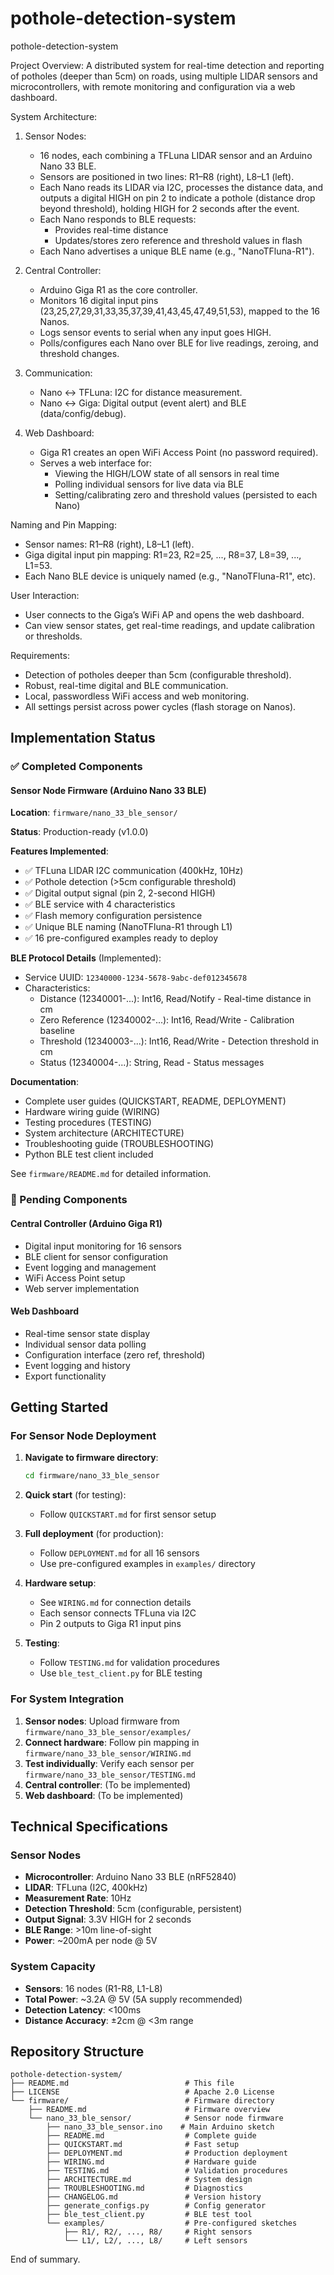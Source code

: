 # pothole-detection-system

pothole-detection-system

Project Overview:
A distributed system for real-time detection and reporting of potholes (deeper than 5cm) on roads, using multiple LIDAR sensors and microcontrollers, with remote monitoring and configuration via a web dashboard.

System Architecture:

1. Sensor Nodes:
   - 16 nodes, each combining a TFLuna LIDAR sensor and an Arduino Nano 33 BLE.
   - Sensors are positioned in two lines: R1–R8 (right), L8–L1 (left).
   - Each Nano reads its LIDAR via I2C, processes the distance data, and outputs a digital HIGH on pin 2 to indicate a pothole (distance drop beyond threshold), holding HIGH for 2 seconds after the event.
   - Each Nano responds to BLE requests:
       * Provides real-time distance
       * Updates/stores zero reference and threshold values in flash
   - Each Nano advertises a unique BLE name (e.g., "NanoTFluna-R1").

2. Central Controller:
   - Arduino Giga R1 as the core controller.
   - Monitors 16 digital input pins (23,25,27,29,31,33,35,37,39,41,43,45,47,49,51,53), mapped to the 16 Nanos.
   - Logs sensor events to serial when any input goes HIGH.
   - Polls/configures each Nano over BLE for live readings, zeroing, and threshold changes.

3. Communication:
   - Nano ↔ TFLuna: I2C for distance measurement.
   - Nano ↔ Giga: Digital output (event alert) and BLE (data/config/debug).

4. Web Dashboard:
   - Giga R1 creates an open WiFi Access Point (no password required).
   - Serves a web interface for:
       * Viewing the HIGH/LOW state of all sensors in real time
       * Polling individual sensors for live data via BLE
       * Setting/calibrating zero and threshold values (persisted to each Nano)

Naming and Pin Mapping:
- Sensor names: R1–R8 (right), L8–L1 (left).
- Giga digital input pin mapping: R1=23, R2=25, ..., R8=37, L8=39, ..., L1=53.
- Each Nano BLE device is uniquely named (e.g., "NanoTFluna-R1", etc).

User Interaction:
- User connects to the Giga’s WiFi AP and opens the web dashboard.
- Can view sensor states, get real-time readings, and update calibration or thresholds.

Requirements:
- Detection of potholes deeper than 5cm (configurable threshold).
- Robust, real-time digital and BLE communication.
- Local, passwordless WiFi access and web monitoring.
- All settings persist across power cycles (flash storage on Nanos).

## Implementation Status

### ✅ Completed Components

#### Sensor Node Firmware (Arduino Nano 33 BLE)
**Location**: `firmware/nano_33_ble_sensor/`

**Status**: Production-ready (v1.0.0)

**Features Implemented**:
- ✅ TFLuna LIDAR I2C communication (400kHz, 10Hz)
- ✅ Pothole detection (>5cm configurable threshold)
- ✅ Digital output signal (pin 2, 2-second HIGH)
- ✅ BLE service with 4 characteristics
- ✅ Flash memory configuration persistence
- ✅ Unique BLE naming (NanoTFluna-R1 through L1)
- ✅ 16 pre-configured examples ready to deploy

**BLE Protocol Details** (Implemented):
- Service UUID: `12340000-1234-5678-9abc-def012345678`
- Characteristics:
  - Distance (12340001-...): Int16, Read/Notify - Real-time distance in cm
  - Zero Reference (12340002-...): Int16, Read/Write - Calibration baseline
  - Threshold (12340003-...): Int16, Read/Write - Detection threshold in cm
  - Status (12340004-...): String, Read - Status messages

**Documentation**:
- Complete user guides (QUICKSTART, README, DEPLOYMENT)
- Hardware wiring guide (WIRING)
- Testing procedures (TESTING)
- System architecture (ARCHITECTURE)
- Troubleshooting guide (TROUBLESHOOTING)
- Python BLE test client included

See `firmware/README.md` for detailed information.

### 🚧 Pending Components

#### Central Controller (Arduino Giga R1)
- Digital input monitoring for 16 sensors
- BLE client for sensor configuration
- Event logging and management
- WiFi Access Point setup
- Web server implementation

#### Web Dashboard
- Real-time sensor state display
- Individual sensor data polling
- Configuration interface (zero ref, threshold)
- Event logging and history
- Export functionality

## Getting Started

### For Sensor Node Deployment

1. **Navigate to firmware directory**:
   ```bash
   cd firmware/nano_33_ble_sensor
   ```

2. **Quick start** (for testing):
   - Follow `QUICKSTART.md` for first sensor setup

3. **Full deployment** (for production):
   - Follow `DEPLOYMENT.md` for all 16 sensors
   - Use pre-configured examples in `examples/` directory

4. **Hardware setup**:
   - See `WIRING.md` for connection details
   - Each sensor connects TFLuna via I2C
   - Pin 2 outputs to Giga R1 input pins

5. **Testing**:
   - Follow `TESTING.md` for validation procedures
   - Use `ble_test_client.py` for BLE testing

### For System Integration

1. **Sensor nodes**: Upload firmware from `firmware/nano_33_ble_sensor/examples/`
2. **Connect hardware**: Follow pin mapping in `firmware/nano_33_ble_sensor/WIRING.md`
3. **Test individually**: Verify each sensor per `firmware/nano_33_ble_sensor/TESTING.md`
4. **Central controller**: (To be implemented)
5. **Web dashboard**: (To be implemented)

## Technical Specifications

### Sensor Nodes
- **Microcontroller**: Arduino Nano 33 BLE (nRF52840)
- **LIDAR**: TFLuna (I2C, 400kHz)
- **Measurement Rate**: 10Hz
- **Detection Threshold**: 5cm (configurable, persistent)
- **Output Signal**: 3.3V HIGH for 2 seconds
- **BLE Range**: >10m line-of-sight
- **Power**: ~200mA per node @ 5V

### System Capacity
- **Sensors**: 16 nodes (R1-R8, L1-L8)
- **Total Power**: ~3.2A @ 5V (5A supply recommended)
- **Detection Latency**: <100ms
- **Distance Accuracy**: ±2cm @ <3m range

## Repository Structure

```
pothole-detection-system/
├── README.md                          # This file
├── LICENSE                            # Apache 2.0 License
└── firmware/                          # Firmware directory
    ├── README.md                      # Firmware overview
    └── nano_33_ble_sensor/            # Sensor node firmware
        ├── nano_33_ble_sensor.ino    # Main Arduino sketch
        ├── README.md                  # Complete guide
        ├── QUICKSTART.md              # Fast setup
        ├── DEPLOYMENT.md              # Production deployment
        ├── WIRING.md                  # Hardware guide
        ├── TESTING.md                 # Validation procedures
        ├── ARCHITECTURE.md            # System design
        ├── TROUBLESHOOTING.md         # Diagnostics
        ├── CHANGELOG.md               # Version history
        ├── generate_configs.py        # Config generator
        ├── ble_test_client.py         # BLE test tool
        └── examples/                  # Pre-configured sketches
            ├── R1/, R2/, ..., R8/     # Right sensors
            └── L1/, L2/, ..., L8/     # Left sensors
```

End of summary.
